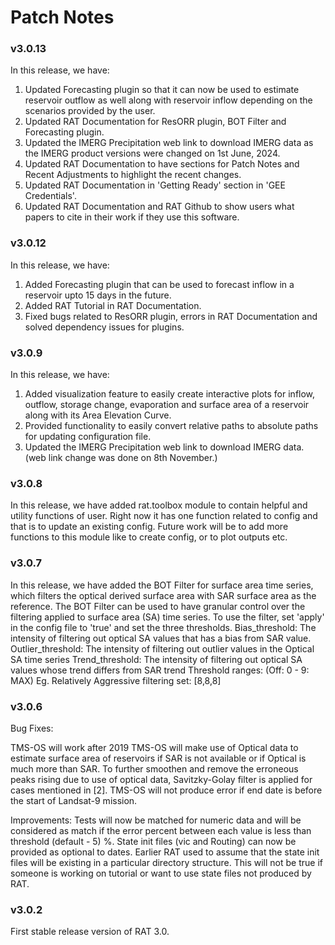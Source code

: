 # Patch Notes

### v3.0.13
In this release, we have:

1. Updated Forecasting plugin so that it can now be used to estimate reservoir outflow as well along with reservoir inflow depending on the scenarios provided by the user.
2. Updated RAT Documentation for ResORR plugin, BOT Filter and Forecasting plugin.
3. Updated the IMERG Precipitation web link to download IMERG data as the IMERG product versions were changed on 1st June, 2024.
4. Updated RAT Documentation to have sections for Patch Notes and Recent Adjustments to highlight the recent changes. 
5. Updated RAT Documentation in 'Getting Ready' section in 'GEE Credentials'.
6. Updated RAT Documentation and RAT Github to show users what papers to cite in their work if they use this software.


### v3.0.12
In this release, we have:

1. Added Forecasting plugin that can be used to forecast inflow in a reservoir upto 15 days in the future. 
2. Added RAT Tutorial in RAT Documentation.
3. Fixed bugs related to ResORR plugin, errors in RAT Documentation and solved dependency issues for plugins.


### v3.0.9

In this release, we have:

1. Added visualization feature to easily create interactive plots for inflow, outflow, storage change, evaporation and surface area of a reservoir along with its Area Elevation Curve.
2. Provided functionality to easily convert relative paths to absolute paths for updating configuration file.
3. Updated the IMERG Precipitation web link to download IMERG data. (web link change was done on 8th November.)

### v3.0.8

In this release, we have added rat.toolbox module to contain helpful and utility functions of user. Right now it has one function related to config and that is to update an existing config. Future work will be to add more functions to this module like to create config, or to plot outputs etc.

### v3.0.7

In this release, we have added the BOT Filter for surface area time series, which filters the optical derived surface area with SAR surface area as the reference.
The BOT Filter can be used to have granular control over the filtering applied to surface area (SA) time series.
To use the filter, set 'apply' in the config file to 'true' and set the three thresholds.
Bias_threshold: The intensity of filtering out optical SA values that has a bias from SAR value.
Outlier_threshold: The intensity of filtering out outlier values in the Optical SA time series
Trend_threshold: The intensity of filtering out optical SA values whose trend differs from SAR trend
Threshold ranges: (Off: 0 - 9: MAX)
Eg. Relatively Aggressive filtering set: [8,8,8]

### v3.0.6

Bug Fixes:

TMS-OS will work after 2019
TMS-OS will make use of Optical data to estimate surface area of reservoirs if SAR is not available or if Optical is much more than SAR.
To further smoothen and remove the erroneous peaks rising due to use of optical data, Savitzky-Golay filter is applied for cases mentioned in [2].
TMS-OS will not produce error if end date is before the start of Landsat-9 mission.

Improvements:
Tests will now be matched for numeric data and will be considered as match if the error percent between each value is less than threshold (default - 5) %.
State init files (vic and Routing) can now be provided as optional to dates. Earlier RAT used to assume that the state init files will be existing in a particular directory structure. This will not be true if someone is working on tutorial or want to use state files not produced by RAT.

### v3.0.2
First stable release version of RAT 3.0.